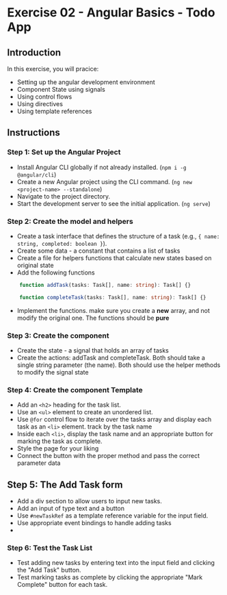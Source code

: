# Exercise 02 - Angular Basics - Todo App
## Introduction
In this exercise, you will pracice:
* Setting up the angular development environment
* Component State using signals
* Using control flows
* Using directives
* Using template references

## Instructions
### Step 1: Set up the Angular Project
- Install Angular CLI globally if not already installed. (`npm i -g @angular/cli`)
- Create a new Angular project using the CLI command. (`ng new <project-name> --standalone`)
- Navigate to the project directory.
- Start the development server to see the initial application. (`ng serve`)

### Step 2: Create the model and helpers
- Create a task interface that defines the structure of a task (e.g., `{ name: string, completed: boolean }`).
- Create some data - a constant that contains a list of tasks
- Create a file for helpers functions that calculate new states based on original state
- Add the following functions

```typescript
    function addTask(tasks: Task[], name: string): Task[] {}

    function completeTask(tasks: Task[], name: string): Task[] {}
```

- Implement the functions. make sure you create a **new** array, and not modify the original one. The functions should be **pure**

### Step 3: Create the component
- Create the state - a signal that holds an array of tasks
- Create the actions: addTask and completeTask. Both should take a single string parameter (the name). Both should use the helper methods to modify the signal state

### Step 4: Create the component Template
- Add an `<h2>` heading for the task list.
- Use an `<ul>` element to create an unordered list.
- Use `@for` control flow to iterate over the tasks array and display each task as an `<li>` element. track by the task name
- Inside each `<li>`, display the task name and an appropriate button for marking the task as complete.
- Style the page for your liking
- Connect the button with the proper method and pass the correct parameter data

## Step 5: The Add Task form
- Add a div section to allow users to input new tasks.
- Add an input of type text and a button
- Use `#newTaskRef` as a template reference variable for the input field.
- Use appropriate event bindings to handle adding tasks
- 
### Step 6: Test the Task List
- Test adding new tasks by entering text into the input field and clicking the "Add Task" button.
- Test marking tasks as complete by clicking the appropriate "Mark Complete" button for each task.

